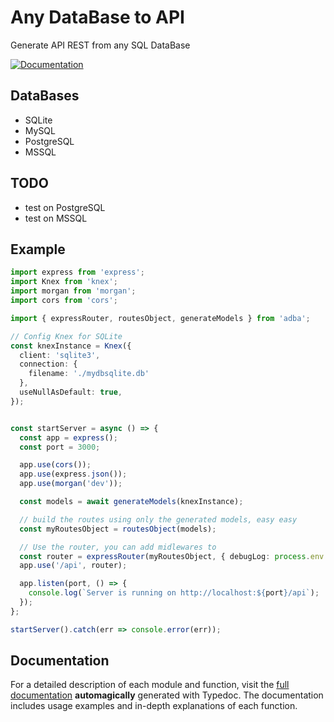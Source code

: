 # Any DataBase to API

Generate API REST from any SQL DataBase

[![Documentation](https://img.shields.io/badge/docs-view-green.svg)](https://joneldiablo.github.io/adba/modules.html)

## DataBases

- SQLite
- MySQL
- PostgreSQL
- MSSQL

## TODO

- test on PostgreSQL
- test on MSSQL

## Example

```ts
import express from 'express';
import Knex from 'knex';
import morgan from 'morgan';
import cors from 'cors';

import { expressRouter, routesObject, generateModels } from 'adba';

// Config Knex for SQLite
const knexInstance = Knex({
  client: 'sqlite3',
  connection: {
    filename: './mydbsqlite.db'
  },
  useNullAsDefault: true,
});


const startServer = async () => {
  const app = express();
  const port = 3000;

  app.use(cors());
  app.use(express.json());
  app.use(morgan('dev'));

  const models = await generateModels(knexInstance);

  // build the routes using only the generated models, easy easy
  const myRoutesObject = routesObject(models);

  // Use the router, you can add midlewares to
  const router = expressRouter(myRoutesObject, { debugLog: process.env.ENV !== 'PROD' });
  app.use('/api', router);

  app.listen(port, () => {
    console.log(`Server is running on http://localhost:${port}/api`);
  });
};

startServer().catch(err => console.error(err));
```

## Documentation

For a detailed description of each module and function, visit the [full documentation](https://joneldiablo.github.io/adba/modules.html) **automagically** generated with Typedoc. The documentation includes usage examples and in-depth explanations of each function.
